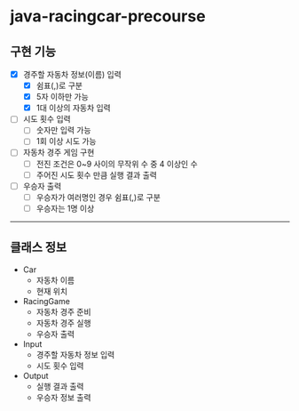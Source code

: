 # java-racingcar-precourse

## 구현 기능
- [x] 경주할 자동차 정보(이름) 입력
  - [x] 쉼표(,)로 구분
  - [x] 5자 이하만 가능
  - [x] 1대 이상의 자동차 입력
- [ ] 시도 횟수 입력
  - [ ] 숫자만 입력 가능
  - [ ] 1회 이상 시도 가능
- [ ] 자동차 경주 게임 구현
  - [ ] 전진 조건은 0~9 사이의 무작위 수 중 4 이상인 수
  - [ ] 주어진 시도 횟수 만큼 실행 결과 출력
- [ ] 우승자 출력
  - [ ] 우승자가 여러명인 경우 쉼표(,)로 구분
  - [ ] 우승자는 1명 이상

---

## 클래스 정보
- Car
  - 자동차 이름
  - 현재 위치
- RacingGame
  - 자동차 경주 준비
  - 자동차 경주 실행
  - 우승자 출력
- Input
  - 경주할 자동차 정보 입력
  - 시도 횟수 입력
- Output
  - 실행 결과 출력
  - 우승자 정보 출력
